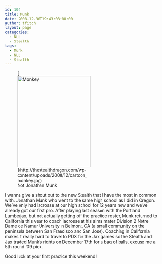 ```yaml
---
id: 104
title: Munk
date: 2008-12-30T19:43:03+00:00
author: tfitch
layout: page
categories:
  - NLL
  - Stealth
tags:
  - Munk
  - NLL
  - Stealth
---
```

<figure id="attachment_105" aria-describedby="caption-attachment-105" style="width: 240px" class="wp-caption alignright">[<img class="size-medium wp-image-105" title="Not Jonathan Munk" src="http://thestealthdragon.com/wp-content/uploads/2008/12/cartoon_monkey-240x300.jpg" alt="Monkey" width="240" height="300" />](http://thestealthdragon.com/wp-content/uploads/2008/12/cartoon_monkey.jpg)<figcaption id="caption-attachment-105" class="wp-caption-text">Not Jonathan Munk</figcaption></figure> 

I wanna give a shout out to the new Stealth that I have the most in common with. Jonathan Munk who went to the same high school as I did in Oregon. We&#8217;ve only had lacrosse at our high school for 12 years now and we&#8217;ve already got our first pro. After playing last season with the Portland Lumberjax, but not actually getting off the practice roster, Munk returned to California this year to coach lacrosse at his alma mater Division 2 Notre Dame de Namur University in Belmont, CA (a small community on the peninsula between San Francisco and San Jose). Coaching in California makes it really hard to travel to PDX for the Jax games so the Stealth and Jax traded Munk&#8217;s rights on December 17th for a bag of balls, excuse me a 5th round &#8217;09 pick.

Good luck at your first practice this weekend!
